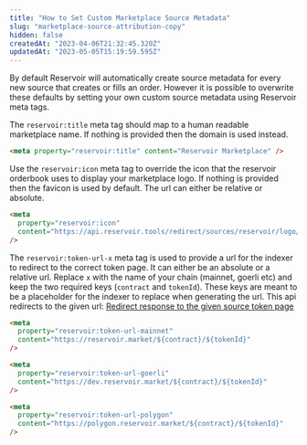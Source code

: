 ```yaml
---
title: "How to Set Custom Marketplace Source Metadata"
slug: "marketplace-source-attribution-copy"
hidden: false
createdAt: "2023-04-06T21:32:45.320Z"
updatedAt: "2023-05-05T15:19:59.595Z"
---
```

By default Reservoir will automatically create source metadata for every new source that creates or fills an order. However it is possible to overwrite these defaults by setting your own custom source metadata using Reservoir meta tags.

The `reservoir:title` meta tag should map to a human readable marketplace name. If nothing is provided then the domain is used instead.

```html
<meta property="reservoir:title" content="Reservoir Marketplace" />
```



Use the `reservoir:icon` meta tag to override the icon that the reservoir orderbook uses to display your marketplace logo. If nothing is provided then the favicon is used by default. The url can either be relative or absolute.

```html
<meta
  property="reservoir:icon"
  content="https://api.reservoir.tools/redirect/sources/reservoir/logo/v2"
/>
```



The `reservoir:token-url-x` meta tag is used to provide a url for the indexer to redirect to the correct token page. It can either be an absolute or a relative url. Replace `x` with the name of your chain (mainnet, goerli etc) and keep the two required keys (`contract` and `tokenId`). These keys are meant to be a placeholder for the indexer to replace when generating the url.  This api redirects to the given url: [Redirect response to the given source token page](ref:getredirectsourcessourcetokenstokenlinkv2)

```html
<meta
  property="reservoir:token-url-mainnet"
  content="https://reservoir.market/${contract}/${tokenId}"
/>

<meta
  property="reservoir:token-url-goerli"
  content="https://dev.reservoir.market/${contract}/${tokenId}"
/>

<meta
  property="reservoir:token-url-polygon"
  content="https://polygon.reservoir.market/${contract}/${tokenId}"
/>
```